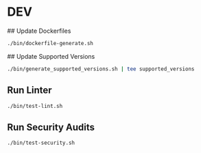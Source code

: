 # DEV

## Update Dockerfiles

```bash
./bin/dockerfile-generate.sh
```

## Update Supported Versions

```bash
./bin/generate_supported_versions.sh | tee supported_versions
```

## Run Linter

```bash
./bin/test-lint.sh
```

## Run Security Audits

```bash
./bin/test-security.sh
```
